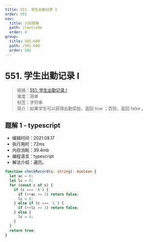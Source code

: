 ```yaml
---
title: 551. 学生出勤记录 I
order: 551
nav:
  title: 力扣题解
  path: /leetcode
  order: 4
group:
  title: 501-600
  path: /501-600
  order: 501
---
```


# 551. 学生出勤记录 I

> 链接：[551. 学生出勤记录 I](https://leetcode-cn.com/problems/student-attendance-record-i/)  
> 难度：简单  
> 标签：字符串  
> 简介：如果学生可以获得出勤奖励，返回 true ；否则，返回 false 。

## 题解 1 - typescript

- 编辑时间：2021.08.17
- 执行用时：72ms
- 内存消耗：39.4mb
- 编程语言：typescript
- 解法介绍：遍历。

```typescript
function checkRecord(s: string): boolean {
  let ac = 0;
  let lc = 0;
  for (const c of s) {
    if (c === 'A') {
      if (++ac >= 2) return false;
      lc = 0;
    } else if (c === 'L') {
      if (++lc >= 3) return false;
    } else {
      lc = 0;
    }
  }
  return true;
}
```
